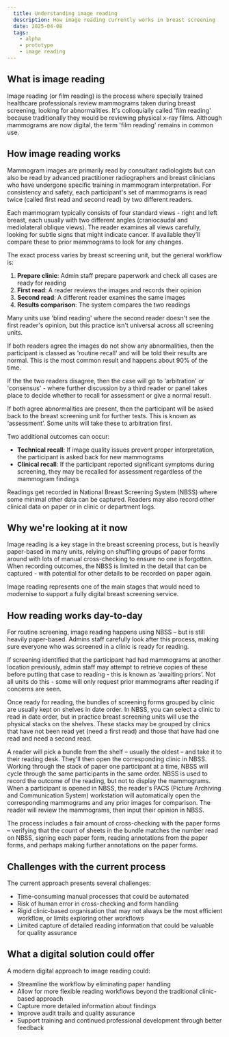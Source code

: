 ```yaml
---
  title: Understanding image reading
  description: How image reading currently works in breast screening
  date: 2025-04-08
  tags:
    - alpha
    - prototype
    - image reading
---
```


## What is image reading

Image reading (or film reading) is the process where specially trained healthcare professionals review mammograms taken during breast screening, looking for abnormalities. It's colloquially called 'film reading' because traditionally they would be reviewing physical x-ray films. Although mammograms are now digital, the term 'film reading' remains in common use.

## How image reading works

Mammogram images are primarily read by consultant radiologists but can also be read by advanced practitioner radiographers and breast clinicians who have undergone specific training in mammogram interpretation. For consistency and safety, each participant's set of mammograms is read twice (called first read and second read) by two different readers.

Each mammogram typically consists of four standard views - right and left breast, each usually with two different angles (craniocaudal and mediolateral oblique views). The reader examines all views carefully, looking for subtle signs that might indicate cancer. If available they’ll compare these to prior mammograms to look for any changes.

The exact process varies by breast screening unit, but the general workflow is:

1. **Prepare clinic**: Admin staff prepare paperwork and check all cases are ready for reading
2. **First read**: A reader reviews the images and records their opinion
3. **Second read**: A different reader examines the same images
4. **Results comparison**: The system compares the two readings

Many units use 'blind reading' where the second reader doesn't see the first reader's opinion, but this practice isn't universal across all screening units.

If both readers agree the images do not show any abnormalities, then the participant is classed as 'routine recall' and will be told their results are normal. This is the most common result and happens about 90% of the time.

If the the two readers disagree, then the case will go to 'arbitration' or 'consensus' - where further discussion by a third reader or panel takes place to decide whether to recall for assessment or give a normal result.

If both agree abnormalities are present, then the participant will be asked back to the breast screening unit for further tests. This is known as ‘assessment’. Some units will take these to arbitration first.

Two additional outcomes can occur:

* **Technical recall**: If image quality issues prevent proper interpretation, the participant is asked back for new mammograms
* **Clinical recall**: If the participant reported significant symptoms during screening, they may be recalled for assessment regardless of the mammogram findings

Readings get recorded in National Breast Screening System (NBSS) where some minimal other data can be captured. Readers may also record other clinical data on paper or in clinic or department logs.

## Why we're looking at it now

Image reading is a key stage in the breast screening process, but is heavily paper-based in many units, relying on shuffling groups of paper forms around with lots of manual cross-checking to ensure no one is forgotten. When recording outcomes, the NBSS is limited in the detail that can be captured - with potential for other details to be recorded on paper again.

Image reading represents one of the main stages that would need to modernise to support a fully digital breast screening service.

## How reading works day-to-day

For routine screening, image reading happens using NBSS – but is still heavily paper-based. Admins staff carefully look after this process, making sure everyone who was screened in a clinic is ready for reading.

If screening identified that the participant had had mammograms at another location previously, admin staff may attempt to retrieve copies of these before putting that case to reading - this is known as ‘awaiting priors’. Not all units do this - some will only request prior mammograms after reading if concerns are seen.

Once ready for reading, the bundles of screening forms grouped by clinic are usually kept on shelves in date order. In NBSS, you can select a clinic to read in date order, but in practice breast screening units will use the physical stacks on the shelves. These stacks may be grouped by clinics that have not been read yet (need a first read) and those that have had one read and need a second read.

A reader will pick a bundle from the shelf – usually the oldest – and take it to their reading desk. They'll then open the corresponding clinic in NBSS. Working through the stack of paper one participant at a time, NBSS will cycle through the same participants in the same order.
NBSS is used to record the outcome of the reading, but not to display the mammograms. When a participant is opened in NBSS, the reader's PACS (Picture Archiving and Communication System) workstation will automatically open the corresponding mammograms and any prior images for comparison. The reader will review the mammograms, then input their opinion in NBSS.

The process includes a fair amount of cross-checking with the paper forms – verifying that the count of sheets in the bundle matches the number read on NBSS, signing each paper form, reading annotations from the paper forms, and perhaps making further annotations on the paper forms.

## Challenges with the current process

The current approach presents several challenges:

* Time-consuming manual processes that could be automated
* Risk of human error in cross-checking and form handling
* Rigid clinic-based organisation that may not always be the most efficient workflow, or limits exploring other workflows
* Limited capture of detailed reading information that could be valuable for quality assurance

## What a digital solution could offer

A modern digital approach to image reading could:

* Streamline the workflow by eliminating paper handling
* Allow for more flexible reading workflows beyond the traditional clinic-based approach
* Capture more detailed information about findings
* Improve audit trails and quality assurance
* Support training and continued professional development through better feedback

